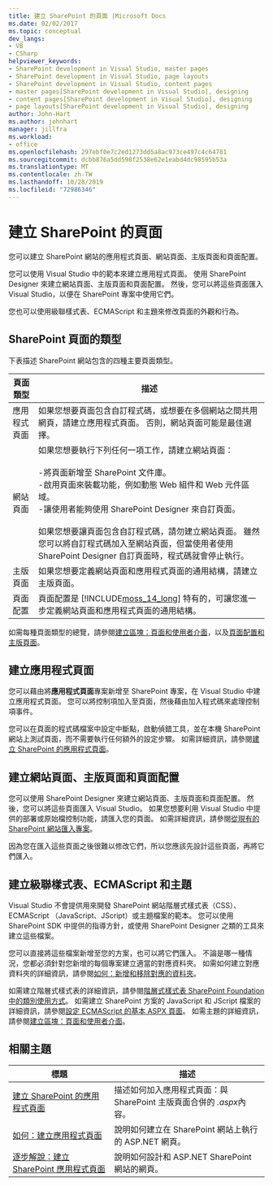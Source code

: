 ```yaml
---
title: 建立 SharePoint 的頁面 |Microsoft Docs
ms.date: 02/02/2017
ms.topic: conceptual
dev_langs:
- VB
- CSharp
helpviewer_keywords:
- SharePoint development in Visual Studio, master pages
- SharePoint development in Visual Studio, page layouts
- SharePoint development in Visual Studio, content pages
- master pages[SharePoint development in Visual Studio], designing
- content pages[SharePoint development in Visual Studio], designing
- page layouts[SharePoint development in Visual Studio], designing
author: John-Hart
ms.author: johnhart
manager: jillfra
ms.workload:
- office
ms.openlocfilehash: 297ebf0e7c2ed1273dd5a8ac973ce497c4c64781
ms.sourcegitcommit: dcbb876a5dd598f2538e62e1eabd4dc98595b53a
ms.translationtype: MT
ms.contentlocale: zh-TW
ms.lasthandoff: 10/28/2019
ms.locfileid: "72986346"
---
```

# <a name="create-pages-for-sharepoint"></a>建立 SharePoint 的頁面
  您可以建立 SharePoint 網站的應用程式頁面、網站頁面、主版頁面和頁面配置。

 您可以使用 Visual Studio 中的範本來建立應用程式頁面。 使用 SharePoint Designer 來建立網站頁面、主版頁面和頁面配置。 然後，您可以將這些頁面匯入 Visual Studio，以便在 SharePoint 專案中使用它們。

 您也可以使用級聯樣式表、ECMAScript 和主題來修改頁面的外觀和行為。

## <a name="types-of-sharepoint-pages"></a>SharePoint 頁面的類型
 下表描述 SharePoint 網站包含的四種主要頁面類型。

|頁面類型|描述|
|---------------|-----------------|
|應用程式頁面|如果您想要頁面包含自訂程式碼，或想要在多個網站之間共用網頁，請建立應用程式頁面。 否則，網站頁面可能是最佳選擇。|
|網站頁面|如果您想要執行下列任何一項工作，請建立網站頁面：<br /><br /> -將頁面新增至 SharePoint 文件庫。<br />-啟用頁面來裝載功能，例如動態 Web 組件和 Web 元件區域。<br />-讓使用者能夠使用 SharePoint Designer 來自訂頁面。<br /><br /> 如果您想要讓頁面包含自訂程式碼，請勿建立網站頁面。 雖然您可以將自訂程式碼加入至網站頁面，但當使用者使用 SharePoint Designer 自訂頁面時，程式碼就會停止執行。|
|主版頁面|如果您想要定義網站頁面和應用程式頁面的通用結構，請建立主版頁面。|
|頁面配置|頁面配置是 [!INCLUDE[moss_14_long](../sharepoint/includes/moss-14-long-md.md)] 特有的，可讓您進一步定義網站頁面和應用程式頁面的通用結構。|

 如需每種頁面類型的總覽，請參閱[建立區塊：頁面和使用者介面](/previous-versions/office/developer/sharepoint-2010/ee539040(v=office.14))，以及[頁面配置和主版頁面](/previous-versions/office/developer/sharepoint-2010/ms543497(v=office.14))。

## <a name="create-application-pages"></a>建立應用程式頁面
 您可以藉由將**應用程式頁面**專案新增至 SharePoint 專案，在 Visual Studio 中建立應用程式頁面。 您可以將控制項加入至頁面，然後藉由加入程式碼來處理控制項事件。

 您可以在頁面的程式碼檔案中設定中斷點，啟動偵錯工具，並在本機 SharePoint 網站上測試頁面，而不需要執行任何額外的設定步驟。 如需詳細資訊，請參閱[建立 SharePoint 的應用程式頁面](../sharepoint/creating-application-pages-for-sharepoint.md)。

## <a name="create-site-pages-master-pages-and-page-layouts"></a>建立網站頁面、主版頁面和頁面配置
 您可以使用 SharePoint Designer 來建立網站頁面、主版頁面和頁面配置。 然後，您可以將這些頁面匯入 Visual Studio。 如果您想要利用 Visual Studio 中提供的部署或原始檔控制功能，請匯入您的頁面。 如需詳細資訊，請參閱[從現有的 SharePoint 網站匯入專案](../sharepoint/importing-items-from-an-existing-sharepoint-site.md)。

 因為您在匯入這些頁面之後很難以修改它們，所以您應該先設計這些頁面，再將它們匯入。

## <a name="create-cascading-style-sheets-ecmascript-and-themes"></a>建立級聯樣式表、ECMAScript 和主題
 Visual Studio 不會提供用來開發 SharePoint 網站階層式樣式表（CSS）、ECMAScript （JavaScript、JScript）或主題檔案的範本。 您可以使用 SharePoint SDK 中提供的指導方針，或使用 SharePoint Designer 之類的工具來建立這些檔案。

 您可以直接將這些檔案新增至您的方案，也可以將它們匯入。 不論是哪一種情況，您都必須針對您新增的每個專案建立適當的對應資料夾。 如需如何建立對應資料夾的詳細資訊，請參閱[如何：新增和移除對應的資料夾](../sharepoint/how-to-add-and-remove-mapped-folders.md)。

 如需建立階層式樣式表的詳細資訊，請參閱[階層式樣式表 SharePoint Foundation 中的類別使用方式](/previous-versions/office/developer/sharepoint-2010/ms438349(v=office.14))。 如需建立 SharePoint 方案的 JavaScript 和 JScript 檔案的詳細資訊，請參閱[設定 ECMAScript 的基本 ASPX 頁面](/previous-versions/office/developer/sharepoint-2010/ee535709(v=office.14))。 如需主題的詳細資訊，請參閱[建立區塊：頁面和使用者介面](/previous-versions/office/developer/sharepoint-2010/ee539040(v=office.14))。

## <a name="related-topics"></a>相關主題

|標題|描述|
|-----------|-----------------|
|[建立 SharePoint 的應用程式頁面](../sharepoint/creating-application-pages-for-sharepoint.md)|描述如何加入應用程式頁面：與 SharePoint 主版頁面合併的 *.aspx*內容。|
|[如何：建立應用程式頁面](../sharepoint/how-to-create-an-application-page.md)|說明如何建立在 SharePoint 網站上執行的 ASP.NET 網頁。|
|[逐步解說：建立 SharePoint 應用程式頁面](../sharepoint/walkthrough-creating-a-sharepoint-application-page.md)|說明如何設計和 ASP.NET SharePoint 網站的網頁。|
